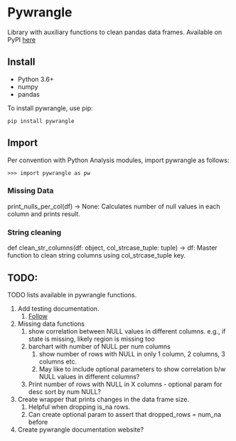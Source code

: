 # Pywrangle
Library with auxiliary functions to clean pandas data frames. Available on PyPI [here](https://pypi.org/project/pywrangle/)

## Install
- Python 3.6+
- numpy
- pandas

To install pywrangle, use pip:

```
pip install pywrangle
```

## Import

Per convention with Python Analysis modules, import pywrangle as follows:
```
>>> import pywrangle as pw
```

### Missing Data
print_nulls_per_col(df) -> None:
    Calculates number of null values in each column and prints result.
    

### String cleaning
def clean_str_columns(df: object, col_strcase_tuple: tuple) -> df:
    Master function to clean string columns using col_strcase_tuple key.


## TODO:
TODO lists available in pywrangle functions.


1. Add testing documentation.
   1. [Follow](https://python-packaging.readthedocs.io/en/latest/minimal.html)
2. Missing data functions
   1. show correlation between NULL values in different columns. e.g., if state is missing, likely region is missing too
   2. barchart with number of NULL per num columns
      1. show number of rows with NULL in only 1 column, 2 columns, 3 columns etc.
      2. May like to include optional parameters to show correlation b/w NULL values in different columns?
   3. Print number of rows with NULL in X columns - optional param for desc sort by num NULL?
3. Create wrapper that prints changes in the data frame size.
   1. Helpful when dropping is_na rows.
   2. Can create optional param to assert that dropped_rows = num_na before
4. Create pywrangle documentation website?

